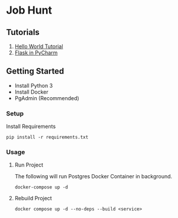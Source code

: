# Job Hunt

## Tutorials
1.  [Hello World Tutorial](https://dionmunk.com/posts/2020/04/22/hello-world-in-a-python-3-docker-container)
1. [Flask in PyCharm](https://medium.com/@mushtaque87/flask-in-pycharm-community-edition-c0f68400d91e)

## Getting Started
* Install Python 3
* Install Docker
* PgAdmin (Recommended)

### Setup

Install Requirements
```commandline
pip install -r requirements.txt
```

### Usage

1. Run Project

   The following will run Postgres Docker Container in background.
   ```commandline
   docker-compose up -d
   ```

2. Rebuild Project
    ```commandline
    docker compose up -d --no-deps --build <service>
    ```
